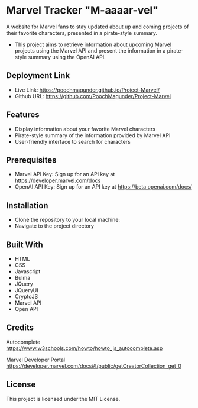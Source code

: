 # Marvel Tracker "M-aaaar-vel"

A website for Marvel fans to stay updated about up and coming projects of their favorite characters, presented in a pirate-style summary.

- This project aims to retrieve information about upcoming Marvel projects using the Marvel API and present the information in a pirate-style summary using the OpenAI API.

## Deployment Link

- Live Link: https://poochmagunder.github.io/Project-Marvel/
- Github URL: https://github.com/PoochMagunder/Project-Marvel

## Features

- Display information about your favorite Marvel characters
- Pirate-style summary of the information provided by Marvel API
- User-friendly interface to search for characters

## Prerequisites

- Marvel API Key: Sign up for an API key at https://developer.marvel.com/docs
- OpenAI API Key: Sign up for an API key at https://beta.openai.com/docs/

## Installation

- Clone the repository to your local machine:
- Navigate to the project directory

## Built With

- HTML
- CSS
- Javascript
- Bulma
- JQuery
- JQueryUI
- CryptoJS
- Marvel API
- Open API

## Credits

Autocomplete 
https://www.w3schools.com/howto/howto_js_autocomplete.asp

Marvel Developer Portal
https://developer.marvel.com/docs#!/public/getCreatorCollection_get_0

## License

This project is licensed under the MIT License.
